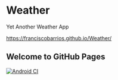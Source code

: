 # Weather
Yet Another Weather App

https://franciscobarrios.github.io/Weather/
## Welcome to GitHub Pages

[![Android CI](https://github.com/franciscobarrios/Weather/actions/workflows/android.yml/badge.svg?branch=deploy-internal)](https://github.com/franciscobarrios/Weather/actions/workflows/android.yml)

